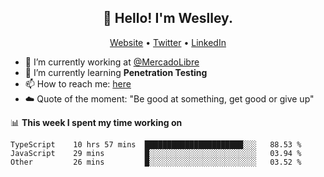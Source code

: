 <h2 align="center">👋 Hello! I'm Weslley.</h2>
<p align="center">
  <a href="http://weslleyneri.com.br">Website</a> •
  <a href="https://twitter.com/Weslley_Neri">Twitter</a> •
  <a href="https://www.linkedin.com/in/weslley-neri-3658908b">LinkedIn</a>
</p>


- 🔭 I’m currently working at [@MercadoLibre](https://github.com/mercadolibre)
- 🌱 I’m currently learning **Penetration Testing**
- 📫 How to reach me: [here](mailto:weslley39@gmail.com)
- ☁️ Quote of the moment: "Be good at something, get good or give up"

📊 **This week I spent my time working on**
<!--START_SECTION:waka-->

```text
TypeScript    10 hrs 57 mins  ██████████████████████░░░   88.53 %
JavaScript    29 mins         █░░░░░░░░░░░░░░░░░░░░░░░░   03.94 %
Other         26 mins         █░░░░░░░░░░░░░░░░░░░░░░░░   03.52 %
```

<!--END_SECTION:waka-->

<!-- Inspired by https://github.com/gruselhaus/gruselhaus -->